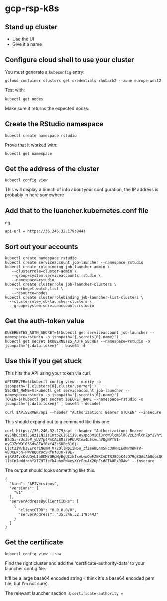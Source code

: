 # gcp-rsp-k8s


## Stand up cluster

* Use the UI
* Give it a name

## Configure cloud shell to use your cluster

You must generate a `kubeconfig` entry:

```
gcloud container clusters get-credentials rhubarb2 --zone europe-west2
```

Test with:

```
kubectl get nodes
```

Make sure it returns the expected nodes.

## Create the RStudio namespace

```
kubectl create namespace rstudio
```

Prove that it worked with:

```
kubectl get namespace
```

## Get the address of the cluster

```
kubectl config view
```

This will display a bunch of info about your configuration, the IP address is probably in here somewhere

## Add that to the luancher.kubernetes.conf file

eg

```
api-url = https://35.246.32.179:8443
```



## Sort out your accounts

```
kubectl create namespace rstudio
kubectl create serviceaccount job-launcher --namespace rstudio
kubectl create rolebinding job-launcher-admin \
   --clusterrole=cluster-admin \
   --group=system:serviceaccounts:rstudio \
   --namespace=rstudio
kubectl create clusterrole job-launcher-clusters \
   --verb=get,watch,list \
   --resource=nodes
kubectl create clusterrolebinding job-launcher-list-clusters \
  --clusterrole=job-launcher-clusters \
  --group=system:serviceaccounts:rstudio
```

## Get the auth-token value

```
KUBERNETES_AUTH_SECRET=$(kubectl get serviceaccount job-launcher --namespace=rstudio -o jsonpath='{.secrets[0].name}')
kubectl get secret $KUBERNETES_AUTH_SECRET --namespace=rstudio -o jsonpath='{.data.token}' | base64 -d
```

## Use this if you get stuck

This hits the API using your token via curl.

```
APISERVER=$(kubectl config view --minify -o jsonpath='{.clusters[0].cluster.server}')
SECRET_NAME=$(kubectl get serviceaccount job-launcher --namespace=rstudio -o jsonpath='{.secrets[0].name}')
TOKEN=$(kubectl get secret $SECRET_NAME --namespace=rstudio -o jsonpath='{.data.token}' | base64 --decode)

curl $APISERVER/api --header "Authorization: Bearer $TOKEN" --insecure
```

This should expand out to a command like this one:

```
curl https://35.246.32.179/api --header "Authorization: Bearer eyJhbGciOiJSUzI1NiIsImtpZCI6IiJ9.eyJpc3MiOiJrdWJlcm5ldGVzL3NlcnZpY2VhY2NvdW50Iiwia3ViZXJuZXRlcy5pby9zZXJ2aWNlYWNjb3VudC9uYW1lc3BhY2UiOiJyc3R1ZGlvIiwia3ViZXJuZXRlcy5pby9zZXJ2aWNlYWNjb3VudC9zZWNyZXQubmFtZSI6ImpvYi1sYXVuY2hlci10b2tlbi1qNTU1aiIsImt1YmVybmV0ZXMuaW8vc2VydmljZWFjY291bnQvc2VydmljZS1hY2NvdW50Lm5hbWUiOiJqb2ItbGF1bmNoZXIiLCJrdWJlcm5ldGVzLmlvL3NlcnZpY2VhY2NvdW50L3NlcnZpY2UtYWNjb3VudC51aWQiOiIyNTZhNDEwZi1iNjI4LTExZWEtODViNy00MjAxMGE5YTBmY2QiLCJzdWIiOiJzeXN0ZW06c2VydmljZWFjY291bnQ6cnN0dWRpbzpqb2ItbGF1bmNoZXIifQ.aN-BSdGi-rUc3eP_yUV7p4PmCALBMz7ePbURteA4bEsvunVQgNYf5I-eyGJZnWOl03Sdv8FAf6xf4ZcSUPg616j-Ljct2iW7b3EEror1NumM_V72OllNpIiH5o_Zf2eWUL4mSFc38kH1EdMPmBNTV-vEOXEk5n-FWveQOr8cSRfHfB3O-Y9E-ejRVJ4vxKvUGyLIa0KMrQRpMyBgUIzkfxvLewCwFZEKCvDTRJ8QpK4sO79gBQAsAb0opsQC0sL9st5tYuFhMMGcLe3_WhR_Tezh855PXc-11oCnJaWdrdhfXIZHT1efk4uhxPN4eyXYrFcuAX26pFsd8TA0Px0DAw" --insecure
```

The output should looks something like this:

```
{
  "kind": "APIVersions",
  "versions": [
    "v1"
  ],
  "serverAddressByClientCIDRs": [
    {
      "clientCIDR": "0.0.0.0/0",
      "serverAddress": "35.246.32.179:443"
    }
  ]
}
```


## Get the certificate

```
kubectl config view --raw
```

Find the right cluster and add the 'certificate-authority-data' to your launcher config file.

It'll be a large base64 encoded string (I think it's a base64 encoded pem file, but I'm not sure).

The relevant launcher section is `certificate-authority = `
